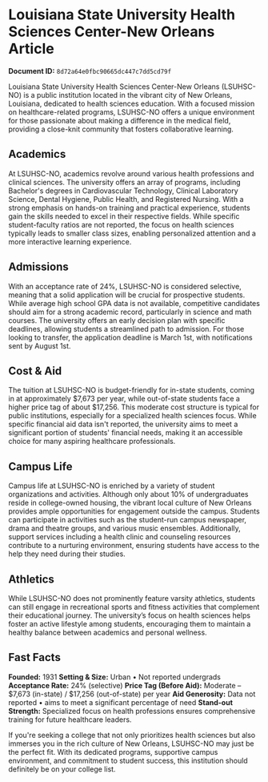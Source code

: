 # Louisiana State University Health Sciences Center-New Orleans Article

**Document ID:** `8d72a64e0fbc90665dc447c7dd5cd79f`

Louisiana State University Health Sciences Center-New Orleans (LSUHSC-NO) is a public institution located in the vibrant city of New Orleans, Louisiana, dedicated to health sciences education. With a focused mission on healthcare-related programs, LSUHSC-NO offers a unique environment for those passionate about making a difference in the medical field, providing a close-knit community that fosters collaborative learning.

## Academics
At LSUHSC-NO, academics revolve around various health professions and clinical sciences. The university offers an array of programs, including Bachelor's degrees in Cardiovascular Technology, Clinical Laboratory Science, Dental Hygiene, Public Health, and Registered Nursing. With a strong emphasis on hands-on training and practical experience, students gain the skills needed to excel in their respective fields. While specific student-faculty ratios are not reported, the focus on health sciences typically leads to smaller class sizes, enabling personalized attention and a more interactive learning experience.

## Admissions
With an acceptance rate of 24%, LSUHSC-NO is considered selective, meaning that a solid application will be crucial for prospective students. While average high school GPA data is not available, competitive candidates should aim for a strong academic record, particularly in science and math courses. The university offers an early decision plan with specific deadlines, allowing students a streamlined path to admission. For those looking to transfer, the application deadline is March 1st, with notifications sent by August 1st.

## Cost & Aid
The tuition at LSUHSC-NO is budget-friendly for in-state students, coming in at approximately $7,673 per year, while out-of-state students face a higher price tag of about $17,256. This moderate cost structure is typical for public institutions, especially for a specialized health sciences focus. While specific financial aid data isn't reported, the university aims to meet a significant portion of students' financial needs, making it an accessible choice for many aspiring healthcare professionals.

## Campus Life
Campus life at LSUHSC-NO is enriched by a variety of student organizations and activities. Although only about 10% of undergraduates reside in college-owned housing, the vibrant local culture of New Orleans provides ample opportunities for engagement outside the campus. Students can participate in activities such as the student-run campus newspaper, drama and theatre groups, and various music ensembles. Additionally, support services including a health clinic and counseling resources contribute to a nurturing environment, ensuring students have access to the help they need during their studies.

## Athletics
While LSUHSC-NO does not prominently feature varsity athletics, students can still engage in recreational sports and fitness activities that complement their educational journey. The university’s focus on health sciences helps foster an active lifestyle among students, encouraging them to maintain a healthy balance between academics and personal wellness.

## Fast Facts
**Founded:** 1931
**Setting & Size:** Urban • Not reported undergrads
**Acceptance Rate:** 24% (selective)
**Price Tag (Before Aid):** Moderate – $7,673 (in-state) / $17,256 (out-of-state) per year
**Aid Generosity:** Data not reported • aims to meet a significant percentage of need
**Stand-out Strength:** Specialized focus on health professions ensures comprehensive training for future healthcare leaders.

If you're seeking a college that not only prioritizes health sciences but also immerses you in the rich culture of New Orleans, LSUHSC-NO may just be the perfect fit. With its dedicated programs, supportive campus environment, and commitment to student success, this institution should definitely be on your college list.
